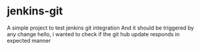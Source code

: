 # jenkins-git
A simple project to test jenkins git integration
And it should be triggered by any change
hello, i wanted to check if the git hub update responds in expected manner
